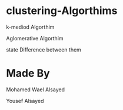 # clustering-Algorthims

k-mediod Algorthim

Aglomerative Algorthim 

state Difference between them

# Made By 

Mohamed Wael Alsayed

Yousef Alsayed
